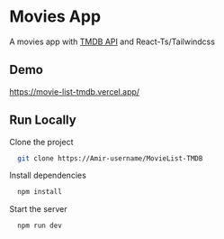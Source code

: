 
# Movies App

A movies app with [TMDB API](https://www.themoviedb.org/) and React-Ts/Tailwindcss

## Demo

https://movie-list-tmdb.vercel.app/


## Run Locally

Clone the project

```bash
  git clone https://Amir-username/MovieList-TMDB
```


Install dependencies

```bash
  npm install
```

Start the server

```bash
  npm run dev
```

